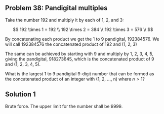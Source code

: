 ## Problem 38: Pandigital multiples

Take the number 192 and multiply it by each of 1, 2, and 3:

$$
192 \times 1 = 192 \\
192 \times 2 = 384 \\
192 \times 3 = 576 \\
$$

By concatenating each product we get the 1 to 9 pandigital, 192384576. We will
call 192384576 the concatenated product of 192 and (1, 2, 3)

The same can be achieved by starting with 9 and multiply by 1, 2, 3, 4, 5,
giving the pandigital, 918273645, which is the concatenated product of 9 and
(1, 2, 3, 4, 5).

What is the largest 1 to 9 pandigital 9-digit number that can be formed as the
concatenated product of an integer with (1, 2, ..., n) where $n > 1$?


## Solution 1

Brute force. The upper limit for the number shall be 9999.
